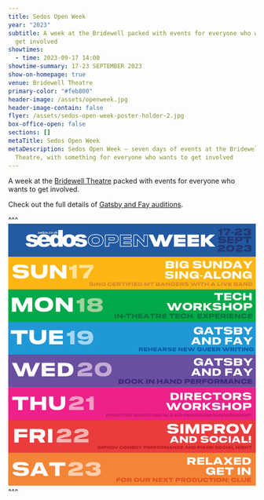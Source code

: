 ```yaml
---
title: Sedos Open Week
year: "2023"
subtitle: A week at the Bridewell packed with events for everyone who wants to
  get involved
showtimes:
  - time: 2023-09-17 14:00
showtime-summary: 17-23 SEPTEMBER 2023
show-on-homepage: true
venue: Bridewell Theatre
primary-color: "#feb800"
header-image: /assets/openweek.jpg
header-image-contain: false
flyer: /assets/sedos-open-week-poster-holder-2.jpg
box-office-open: false
sections: []
metaTitle: Sedos Open Week
metaDescription: Sedos Open Week – seven days of events at the Bridewell
  Theatre, with something for everyone who wants to get involved
---
```

A week at the [Bridewell Theatre](https://www.sedos.co.uk/venues/bridewell) packed with events for everyone who wants to get involved. 

Check out the full details of [Gatsby and Fay auditions](https://www.sedos.co.uk/events/gatsby-and-fay-auditions). 

^^^
![](/assets/openweekcalendar.jpg)
^^^